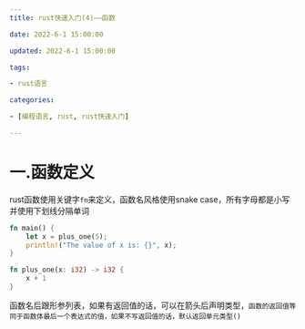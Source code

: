 ```yaml
---
title: rust快速入门(4)——函数

date: 2022-6-1 15:00:00

updated: 2022-6-1 15:00:00

tags:

- rust语言

categories:

- [编程语言, rust, rust快速入门]

---
```


# 一.函数定义

rust函数使用关键字`fn`来定义，函数名风格使用snake case，所有字母都是小写并使用下划线分隔单词

```rust
fn main() {
    let x = plus_one(5);
    println!("The value of x is: {}", x);
}

fn plus_one(x: i32) -> i32 {
    x + 1
}
```

函数名后跟形参列表，如果有返回值的话，可以在箭头后声明类型，`函数的返回值等同于函数体最后一个表达式的值，如果不写返回值的话，默认返回单元类型()`

